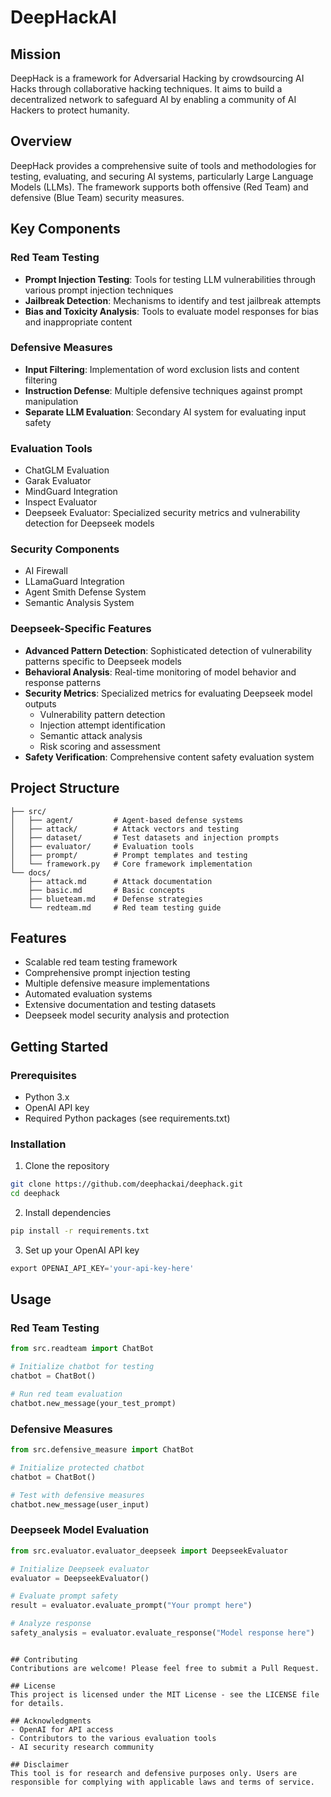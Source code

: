 # DeepHackAI

## Mission
DeepHack is a framework for Adversarial Hacking by crowdsourcing AI Hacks through collaborative hacking techniques. It aims to build a decentralized network to safeguard AI by enabling a community of AI Hackers to protect humanity.

## Overview
DeepHack provides a comprehensive suite of tools and methodologies for testing, evaluating, and securing AI systems, particularly Large Language Models (LLMs). The framework supports both offensive (Red Team) and defensive (Blue Team) security measures.

## Key Components

### Red Team Testing
- **Prompt Injection Testing**: Tools for testing LLM vulnerabilities through various prompt injection techniques
- **Jailbreak Detection**: Mechanisms to identify and test jailbreak attempts
- **Bias and Toxicity Analysis**: Tools to evaluate model responses for bias and inappropriate content

### Defensive Measures
- **Input Filtering**: Implementation of word exclusion lists and content filtering
- **Instruction Defense**: Multiple defensive techniques against prompt manipulation
- **Separate LLM Evaluation**: Secondary AI system for evaluating input safety

### Evaluation Tools
- ChatGLM Evaluation
- Garak Evaluator
- MindGuard Integration
- Inspect Evaluator
- Deepseek Evaluator: Specialized security metrics and vulnerability detection for Deepseek models

### Security Components
- AI Firewall
- LLamaGuard Integration
- Agent Smith Defense System
- Semantic Analysis System

### Deepseek-Specific Features
- **Advanced Pattern Detection**: Sophisticated detection of vulnerability patterns specific to Deepseek models
- **Behavioral Analysis**: Real-time monitoring of model behavior and response patterns
- **Security Metrics**: Specialized metrics for evaluating Deepseek model outputs
  - Vulnerability pattern detection
  - Injection attempt identification
  - Semantic attack analysis
  - Risk scoring and assessment
- **Safety Verification**: Comprehensive content safety evaluation system

## Project Structure
```
├── src/
│   ├── agent/         # Agent-based defense systems
│   ├── attack/        # Attack vectors and testing
│   ├── dataset/       # Test datasets and injection prompts
│   ├── evaluator/     # Evaluation tools
│   ├── prompt/        # Prompt templates and testing
│   └── framework.py   # Core framework implementation
└── docs/
    ├── attack.md      # Attack documentation
    ├── basic.md       # Basic concepts
    ├── blueteam.md    # Defense strategies
    └── redteam.md     # Red team testing guide
```

## Features
- Scalable red team testing framework
- Comprehensive prompt injection testing
- Multiple defensive measure implementations
- Automated evaluation systems
- Extensive documentation and testing datasets
- Deepseek model security analysis and protection

## Getting Started

### Prerequisites
- Python 3.x
- OpenAI API key
- Required Python packages (see requirements.txt)

### Installation
1. Clone the repository
```bash
git clone https://github.com/deephackai/deephack.git
cd deephack
```

2. Install dependencies
```bash
pip install -r requirements.txt
```

3. Set up your OpenAI API key
```python
export OPENAI_API_KEY='your-api-key-here'
```

## Usage

### Red Team Testing
```python
from src.readteam import ChatBot

# Initialize chatbot for testing
chatbot = ChatBot()

# Run red team evaluation
chatbot.new_message(your_test_prompt)
```

### Defensive Measures
```python
from src.defensive_measure import ChatBot

# Initialize protected chatbot
chatbot = ChatBot()

# Test with defensive measures
chatbot.new_message(user_input)
```

### Deepseek Model Evaluation
```python
from src.evaluator.evaluator_deepseek import DeepseekEvaluator

# Initialize Deepseek evaluator
evaluator = DeepseekEvaluator()

# Evaluate prompt safety
result = evaluator.evaluate_prompt("Your prompt here")

# Analyze response
safety_analysis = evaluator.evaluate_response("Model response here")
```
```

## Contributing
Contributions are welcome! Please feel free to submit a Pull Request.

## License
This project is licensed under the MIT License - see the LICENSE file for details.

## Acknowledgments
- OpenAI for API access
- Contributors to the various evaluation tools
- AI security research community

## Disclaimer
This tool is for research and defensive purposes only. Users are responsible for complying with applicable laws and terms of service.


